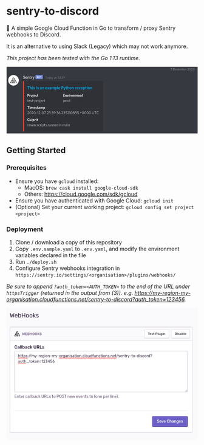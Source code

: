 # sentry-to-discord

🚨 A simple Google Cloud Function in Go to transform / proxy Sentry webhooks to Discord.

It is an alternative to using Slack (Legacy) which may not work anymore.

_This project has been tested with the Go 1.13 runtime._

![Webhook in Discord](screenshot.png "Webhook in Discord")


## Getting Started

### Prerequisites

- Ensure you have `gcloud` installed:
    - MacOS: `brew cask install google-cloud-sdk`
    - Others: https://cloud.google.com/sdk/gcloud
- Ensure you have authenticated with Google Cloud: `gcloud init`
- (Optional) Set your current working project: `gcloud config set project <project>`

### Deployment

1. Clone / download a copy of this repository
2. Copy `.env.sample.yaml` to `.env.yaml`, and modify the environment variables declared in the file
3. Run `./deploy.sh`
4. Configure Sentry webhooks integration in `https://sentry.io/settings/<organisation>/plugins/webhooks/`

_Be sure to append `?auth_token=<AUTH_TOKEN>` to the end of the URL under `httpsTrigger` (returned in the output from (3)). e.g. https://my-region-my-organisation.cloudfunctions.net/sentry-to-discord?auth_token=123456._

![Webhooks Integration in Sentry](installation.png "Webhooks Integration in Sentry")
